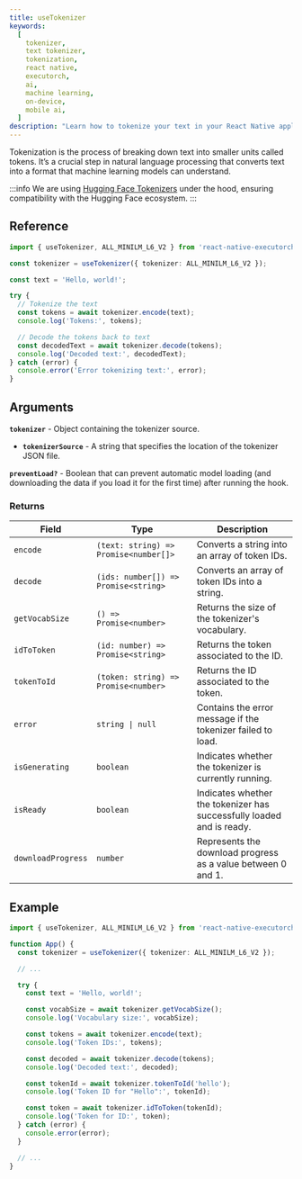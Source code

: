 ```yaml
---
title: useTokenizer
keywords:
  [
    tokenizer,
    text tokenizer,
    tokenization,
    react native,
    executorch,
    ai,
    machine learning,
    on-device,
    mobile ai,
  ]
description: "Learn how to tokenize your text in your React Native applications using React Native ExecuTorch's useTokenizer hook."
---
```


Tokenization is the process of breaking down text into smaller units called tokens. It’s a crucial step in natural language processing that
converts text into a format that machine learning models can understand.

:::info
We are using [Hugging Face Tokenizers](https://huggingface.co/docs/tokenizers/index) under the hood, ensuring compatibility with the Hugging Face ecosystem.
:::

## Reference

```typescript
import { useTokenizer, ALL_MINILM_L6_V2 } from 'react-native-executorch';

const tokenizer = useTokenizer({ tokenizer: ALL_MINILM_L6_V2 });

const text = 'Hello, world!';

try {
  // Tokenize the text
  const tokens = await tokenizer.encode(text);
  console.log('Tokens:', tokens);

  // Decode the tokens back to text
  const decodedText = await tokenizer.decode(tokens);
  console.log('Decoded text:', decodedText);
} catch (error) {
  console.error('Error tokenizing text:', error);
}
```

## Arguments

**`tokenizer`** - Object containing the tokenizer source.

- **`tokenizerSource`** - A string that specifies the location of the tokenizer JSON file.

**`preventLoad?`** - Boolean that can prevent automatic model loading (and downloading the data if you load it for the first time) after running the hook.

### Returns

| Field              | Type                                  | Description                                                           |
| ------------------ | ------------------------------------- | --------------------------------------------------------------------- |
| `encode`           | `(text: string) => Promise<number[]>` | Converts a string into an array of token IDs.                         |
| `decode`           | `(ids: number[]) => Promise<string>`  | Converts an array of token IDs into a string.                         |
| `getVocabSize`     | `() => Promise<number>`               | Returns the size of the tokenizer's vocabulary.                       |
| `idToToken`        | `(id: number) => Promise<string>`     | Returns the token associated to the ID.                               |
| `tokenToId`        | `(token: string) => Promise<number>`  | Returns the ID associated to the token.                               |
| `error`            | <code>string &#124; null</code>       | Contains the error message if the tokenizer failed to load.           |
| `isGenerating`     | `boolean`                             | Indicates whether the tokenizer is currently running.                 |
| `isReady`          | `boolean`                             | Indicates whether the tokenizer has successfully loaded and is ready. |
| `downloadProgress` | `number`                              | Represents the download progress as a value between 0 and 1.          |

## Example

```typescript
import { useTokenizer, ALL_MINILM_L6_V2 } from 'react-native-executorch';

function App() {
  const tokenizer = useTokenizer({ tokenizer: ALL_MINILM_L6_V2 });

  // ...

  try {
    const text = 'Hello, world!';

    const vocabSize = await tokenizer.getVocabSize();
    console.log('Vocabulary size:', vocabSize);

    const tokens = await tokenizer.encode(text);
    console.log('Token IDs:', tokens);

    const decoded = await tokenizer.decode(tokens);
    console.log('Decoded text:', decoded);

    const tokenId = await tokenizer.tokenToId('hello');
    console.log('Token ID for "Hello":', tokenId);

    const token = await tokenizer.idToToken(tokenId);
    console.log('Token for ID:', token);
  } catch (error) {
    console.error(error);
  }

  // ...
}
```
